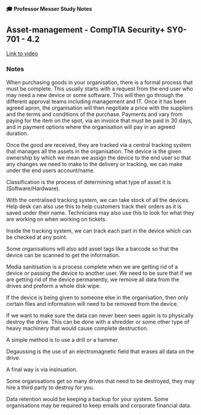 #### 🎓 Professor Messer Study Notes

##  Asset-management - CompTIA Security+ SY0-701 - 4.2

[Link to video](https://youtu.be/BJ2UMB4a04g?si=KWApUT5YDOZb8wdk)

### Notes

When purchasing goods in your organisation, there is a formal process that must be complete. This usually starts with a request from the end user who may need a new device or some software. This will then go through the different approval teams including management and IT. Once it has been agreed apron, the organisation will then negotiate a price with the suppliers and the terms and conditions of the purchase. Payments and vary from paying for the item on the spot, via an invoice that must be paid in 30 days, and in payment options where the organisation will pay in an agreed duration.

Once the good are received, they are tracked via a central tracking system that manages all the assets in the organisation. The device is the given ownership by which we mean we assign the device to the end user so that any changes we need to make to the delivery or tracking, we can make under the end users account/name. 

Classification is the process of determining what type of asset it is (Software/Hardware). 

With the centralised tracking system, we can take stock of all the devices. Help desk can also use this to help customers track their orders as it is saved under their name. Technicians may also use this to look for what they are working on when working on tickets. 

Inside the tracking system, we can track each part in the device which can be checked at any point.

Some organisations will also add asset tags like a barcode so that the device can be scanned to get the information. 

Media sanitisation is a process complete when we are getting rid of a device or passing the device to another user. We need to be sure that if we are getting rid of the device permanently, we remove all data from the drives and preform a whole disk wipe.

If the device is being given to someone else in the organisation, then only certain files and information will need to be removed from the device.

If we want to make sure the data can never been seen again is to physically destroy the drive. This can be done with a shredder or some other type of heavy machinery that would cause complete destruction.

A simple method is to use a drill or a hammer.

Degaussing is the use of an electromagnetic field that erases all data on the drive. 

A final way is via insinuation.

Some organisations get so many drives that need to be destroyed, they may hire a third party to destroy for you. 

Data retention would be keeping a backup for your system. Some organisations may be required to keep emails and corporate financial data. 
